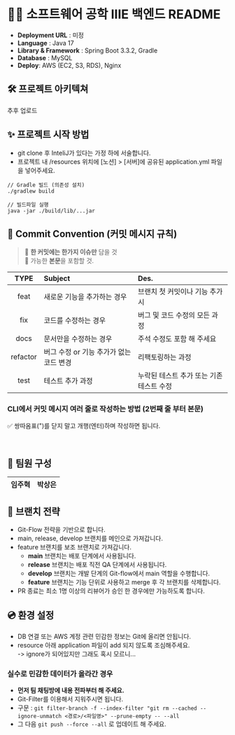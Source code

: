 # 🙏🏻 소프트웨어 공학 IIIE 백엔드 README
- **Deployment URL** : 미정
- **Language** : Java 17
- **Library & Framework** : Spring Boot 3.3.2, Gradle
- **Database** : MySQL
- **Deploy**: AWS (EC2, S3, RDS), Nginx

## 🛠 프로젝트 아키텍쳐
추후 업로드

## ✨ 프로젝트 시작 방법
- git clone 후 InteliJ가 있다는 가정 하에 서술합니다.
- 프로젝트 내 /resources 위치에 [노션] > [서버]에 공유된 application.yml 파일을 넣어주세요.
```
// Gradle 빌드 (의존성 설치)
./gradlew build
```
```
// 빌드파일 실행
java -jar ./build/lib/...jar
```

## 📌 Commit Convention (커밋 메시지 규칙)
> 📌 **한 커밋에는 한가지 이슈만** 담을 것  
> 📌 가능한 **본문**을 포함할 것.

|TYPE|Subject|Des.|
|:-----:|:---|:---|
|feat|새로운 기능을 추가하는 경우|브랜치 첫 커밋이나 기능 추가시|
|fix|코드를 수정하는 경우|버그 및 코드 수정의 모든 과정|
|docs|문서만을 수정하는 경우| 주석 수정도 포함 해 주세요 |
|refactor|버그 수정 or 기능 추가가 없는 코드 변경|리팩토링하는 과정|
|test|테스트 추가 과정|누락된 테스트 추가 또는 기존 테스트 수정|

### CLI에서 커밋 메시지 여러 줄로 작성하는 방법 (2번째 줄 부터 본문)
✅ 쌍따옴표(")를 닫지 말고 개행(엔터)하며 작성하면 됩니다.

<br/>

## 👤 팀원 구성
| **임주혁** | **박상은** |
|:-------:|:-------:|

## 🚩 브랜치 전략
- Git-Flow 전략을 기반으로 합니다.
- main, release, develop 브랜치를 메인으로 가져갑니다.
- feature 브랜치를 보조 브랜치로 가져갑니다.
    - **main** 브랜치는 배포 단계에서 사용됩니다.
    - **release** 브랜치는 배포 직전 QA 단계에서 사용됩니다.
    - **develop** 브랜치는 개발 단계의 Git-flow에서 main 역할을 수행합니다.
    - **feature** 브랜치는 기능 단위로 사용하고 merge 후 각 브랜치를 삭제합니다.
- PR 종료는 최소 1명 이상의 리뷰어가 승인 한 경우에만 가능하도록 합니다.

## 💿 환경 설정
- DB 연결 또는 AWS 계정 관련 민감한 정보는 Git에 올리면 안됩니다.
- resource 아래 application 파일이 add 되지 않도록 조심해주세요.
  <br>-> ignore가 되어있지만 그래도 혹시 모르니...
### 실수로 민감한 데이터가 올라간 경우
- **먼저 팀 채팅방에 내용 전파부터 해 주세요.**
- Git-Filter를 이용해서 지워주시면 됩니다.
- 구문 : `git filter-branch -f --index-filter "git rm --cached --ignore-unmatch <경로>/<파일명>" --prune-empty -- --all`
- 그 다음 `git push --force --all` 로 업데이트 해 주세요.